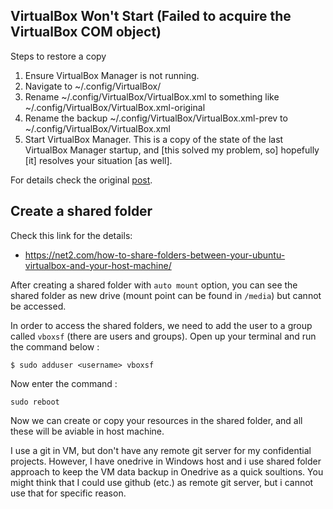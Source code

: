 ## VirtualBox Won't Start (Failed to acquire the VirtualBox COM object)

Steps to restore a copy

1. Ensure VirtualBox Manager is not running.
1. Navigate to ~/.config/VirtualBox/
1. Rename ~/.config/VirtualBox/VirtualBox.xml to something like ~/.config/VirtualBox/VirtualBox.xml-original
1. Rename the backup ~/.config/VirtualBox/VirtualBox.xml-prev to ~/.config/VirtualBox/VirtualBox.xml
1. Start VirtualBox Manager. This is a copy of the state of the last VirtualBox Manager startup, and [this solved my problem, so] hopefully [it] resolves your situation [as well].

For details check the original [post](https://superuser.com/questions/1588519/virtualbox-wont-start-failed-to-acquire-the-virtualbox-com-object).


## Create a shared folder

Check this link for the details: 
- https://net2.com/how-to-share-folders-between-your-ubuntu-virtualbox-and-your-host-machine/

After creating a shared folder with `auto mount` option, you can see the shared folder as new drive (mount point can be found in `/media`) but cannot be accessed.

In order to access the shared folders, we need to add the user to a group called `vboxsf` (there are users and groups). Open up your terminal and run the command below :

```
$ sudo adduser <username> vboxsf
```

Now enter the command :

```
sudo reboot
```

Now we can create or copy your resources in the shared folder, and all these will be aviable in host machine.

I use a git in VM, but don't have any remote git server for my confidential projects. However, I have onedrive in Windows host and i use shared folder approach to keep the VM data backup in Onedrive as a quick soultions. You might think that I could use github (etc.) as remote git server, but i cannot use that for specific reason.



